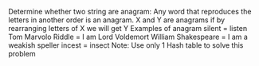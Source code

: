 Determine whether two string are anagram: Any word that reproduces the letters in another order is an anagram. X and Y are anagrams if by rearranging letters of X we will get Y Examples of anagram silent = listen Tom Marvolo Riddle = I am Lord Voldemort William Shakespeare = I am a weakish speller incest = insect Note: Use only 1 Hash table to solve this problem
